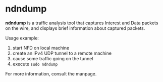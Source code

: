 # ndndump

**ndndump** is a traffic analysis tool that captures Interest and Data packets on the wire,
and displays brief information about captured packets.

Usage example:

1. start NFD on local machine
2. create an IPv4 UDP tunnel to a remote machine
3. cause some traffic going on the tunnel
4. execute `sudo ndndump`

For more information, consult the manpage.
